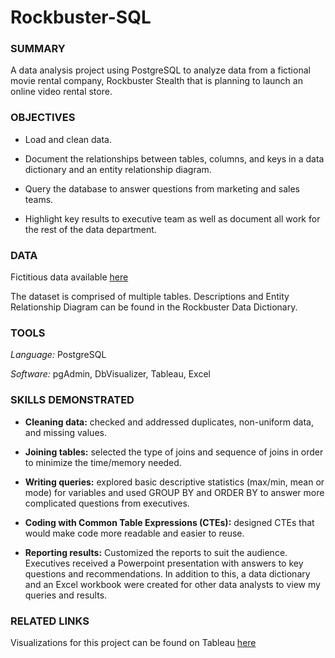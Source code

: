# Rockbuster-SQL

### SUMMARY
A data analysis project using PostgreSQL to analyze data from a fictional movie rental company, Rockbuster Stealth that is planning to launch an online video rental store.

### OBJECTIVES
* Load and clean data.

* Document the relationships between tables, columns, and keys in a data dictionary and an entity relationship diagram.

* Query the database to answer questions from marketing and sales teams.

* Highlight key results to executive team as well as document all work for the rest of the data department.

### DATA
Fictitious data available [here](http://www.postgresqltutorial.com/wp-content/uploads/2019/05/dvdrental.zip)

The dataset is comprised of multiple tables. Descriptions and Entity Relationship Diagram can be found in the Rockbuster Data Dictionary.

### TOOLS
*Language:* PostgreSQL

*Software:* pgAdmin, DbVisualizer, Tableau, Excel

### SKILLS DEMONSTRATED
* **Cleaning data:** checked and addressed duplicates, non-uniform data, and missing values.

* **Joining tables:** selected the type of joins and sequence of joins in order to minimize the time/memory needed.

* **Writing queries:** explored basic descriptive statistics (max/min, mean or mode) for variables and used GROUP BY and ORDER BY to answer more complicated questions from executives. 

* **Coding with Common Table Expressions (CTEs):** designed CTEs that would make code more readable and easier to reuse.

* **Reporting results:** Customized the reports to suit the audience. Executives received a Powerpoint presentation with answers to key questions and recommendations. In addition to this, a data dictionary and an Excel workbook were created for other data analysts to view my queries and results.

### RELATED LINKS
Visualizations for this project can be found on Tableau [here](https://public.tableau.com/views/Task3_10RockbusterLaunchVisualizations/RockbusterLaunchVizzes?:language=en-US&:display_count=n&:origin=viz_share_link)

